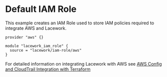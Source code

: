 # Default IAM Role
This example creates an IAM Role used to store IAM policies required to integrate AWS and Lacework.

```hcl
provider "aws" {}

module "lacework_iam_role" {
  source = "lacework/iam-role/aws"
}
```

For detailed information on integrating Lacework with AWS see [AWS Config and CloudTrail Integration with Terraform](https://support.lacework.com/hc/en-us/articles/360057092034-AWS-Config-and-CloudTrail-Integration-with-Terraform)
